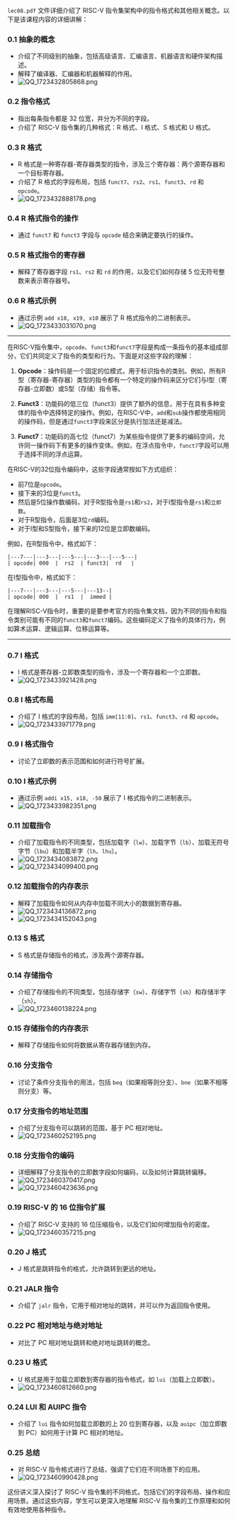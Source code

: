 
`lec08.pdf` 文件详细介绍了 RISC-V 指令集架构中的指令格式和其他相关概念。以下是该课程内容的详细讲解：

### 0.1 抽象的概念
- 介绍了不同级别的抽象，包括高级语言、汇编语言、机器语言和硬件架构描述。
- 解释了编译器、汇编器和机器解释的作用。
- ![QQ_1723432805868.png](https://cdn.jsdelivr.net/gh/WncFht/picture/202408121120527.png)


### 0.2 指令格式
- 指出每条指令都是 32 位宽，并分为不同的字段。
- 介绍了 RISC-V 指令集的几种格式：R 格式、I 格式、S 格式和 U 格式。

### 0.3 R 格式
- R 格式是一种寄存器-寄存器类型的指令，涉及三个寄存器：两个源寄存器和一个目标寄存器。
- 介绍了 R 格式的字段布局，包括 `funct7`、`rs2`、`rs1`、`funct3`、`rd` 和 `opcode`。
- ![QQ_1723432888178.png](https://cdn.jsdelivr.net/gh/WncFht/picture/202408121121924.png)


### 0.4 R 格式指令的操作
- 通过 `funct7` 和 `funct3` 字段与 `opcode` 结合来确定要执行的操作。

### 0.5 R 格式指令的寄存器
- 解释了寄存器字段 `rs1`、`rs2` 和 `rd` 的作用，以及它们如何存储 5 位无符号整数来表示寄存器号。

### 0.6 R 格式示例
- 通过示例 `add x18, x19, x10` 展示了 R 格式指令的二进制表示。
- ![QQ_1723433031070.png](https://cdn.jsdelivr.net/gh/WncFht/picture/202408121124796.png)


---
在RISC-V指令集中，`opcode`、`funct3`和`funct7`字段是构成一条指令的基本组成部分，它们共同定义了指令的类型和行为。下面是对这些字段的理解：

1. **Opcode**：操作码是一个固定的位模式，用于标识指令的类别。例如，所有R型（寄存器-寄存器）类型的指令都有一个特定的操作码来区分它们与I型（寄存器-立即数）或S型（存储）指令等。

2. **Funct3**：功能码的低三位（funct3）提供了额外的信息，用于在具有多种变体的指令中选择特定的操作。例如，在RISC-V中，`add`和`sub`操作都使用相同的操作码，但是通过`funct3`字段来区分是执行加法还是减法。

3. **Funct7**：功能码的高七位（funct7）为某些指令提供了更多的编码空间，允许同一操作码下有更多的操作变体。例如，在浮点指令中，`funct7`字段可以用于选择不同的浮点运算。

在RISC-V的32位指令编码中，这些字段通常按如下方式组织：

- 前7位是`opcode`。
- 接下来的3位是`funct3`。
- 然后是5位操作数编码，对于R型指令是`rs1`和`rs2`，对于I型指令是`rs1`和`立即数`。
- 对于R型指令，后面是3位`rd`编码。
- 对于I型和S型指令，接下来的12位是立即数编码。

例如，在R型指令中，格式如下：

```
|---7---|---3---|---5---|---3---|---5---|
| opcode| 000  |  rs2  | funct3|  rd   |
```

在I型指令中，格式如下：

```
|---7---|---3---|---5---|---13--|
| opcode| 000  |  rs1  |  immed |
```

在理解RISC-V指令时，重要的是要参考官方的指令集文档，因为不同的指令和指令类别可能有不同的`funct3`和`funct7`编码。这些编码定义了指令的具体行为，例如算术运算、逻辑运算、位移运算等。

---



### 0.7 I 格式
- I 格式是寄存器-立即数类型的指令，涉及一个寄存器和一个立即数。
- ![QQ_1723433921428.png](https://cdn.jsdelivr.net/gh/WncFht/picture/202408121138629.png)


### 0.8 I 格式布局
- 介绍了 I 格式的字段布局，包括 `imm[11:0]`、`rs1`、`funct3`、`rd` 和 `opcode`。
- ![QQ_1723433971779.png](https://cdn.jsdelivr.net/gh/WncFht/picture/202408121139304.png)


### 0.9 I 格式指令
- 讨论了立即数的表示范围和如何进行符号扩展。

### 0.10 I 格式示例
- 通过示例 `addi x15, x18, -50` 展示了 I 格式指令的二进制表示。
- ![QQ_1723433982351.png](https://cdn.jsdelivr.net/gh/WncFht/picture/202408121140046.png)


### 0.11 加载指令
- 介绍了加载指令的不同类型，包括加载字（`lw`）、加载字节（`lb`）、加载无符号字节（`lbu`）和加载半字（`lh`、`lhu`）。
- ![QQ_1723434083872.png](https://cdn.jsdelivr.net/gh/WncFht/picture/202408121141187.png)
- ![QQ_1723434099400.png](https://cdn.jsdelivr.net/gh/WncFht/picture/202408121141286.png)



### 0.12 加载指令的内存表示
- 解释了加载指令如何从内存中加载不同大小的数据到寄存器。
- ![QQ_1723434136872.png](https://cdn.jsdelivr.net/gh/WncFht/picture/202408121142239.png)
- ![QQ_1723434152043.png](https://cdn.jsdelivr.net/gh/WncFht/picture/202408121142486.png)



### 0.13 S 格式
- S 格式是存储指令的格式，涉及两个源寄存器。

### 0.14 存储指令
- 介绍了存储指令的不同类型，包括存储字（`sw`）、存储字节（`sb`）和存储半字（`sh`）。
- ![QQ_1723460138224.png](https://cdn.jsdelivr.net/gh/WncFht/picture/202408121855346.png)


### 0.15 存储指令的内存表示
- 解释了存储指令如何将数据从寄存器存储到内存。

### 0.16 分支指令
- 讨论了条件分支指令的用法，包括 `beq`（如果相等则分支）、`bne`（如果不相等则分支）等。

### 0.17 分支指令的地址范围
- 介绍了分支指令可以跳转的范围，基于 PC 相对地址。
- ![QQ_1723460252195.png](https://cdn.jsdelivr.net/gh/WncFht/picture/202408121857122.png)


### 0.18 分支指令的编码
- 详细解释了分支指令的立即数字段如何编码，以及如何计算跳转偏移。
- ![QQ_1723460370417.png](https://cdn.jsdelivr.net/gh/WncFht/picture/202408121859256.png)
- ![QQ_1723460423636.png](https://cdn.jsdelivr.net/gh/WncFht/picture/202408121900678.png)



### 0.19 RISC-V 的 16 位指令扩展
- 介绍了 RISC-V 支持的 16 位压缩指令，以及它们如何增加指令的密度。
- ![QQ_1723460357215.png](https://cdn.jsdelivr.net/gh/WncFht/picture/202408121859661.png)


### 0.20 J 格式
- J 格式是跳转指令的格式，允许跳转到更远的地址。

### 0.21 JALR 指令
- 介绍了 `jalr` 指令，它用于相对地址的跳转，并可以作为返回指令使用。

### 0.22 PC 相对地址与绝对地址
- 对比了 PC 相对地址跳转和绝对地址跳转的概念。

### 0.23 U 格式
- U 格式是用于加载立即数到寄存器的指令格式，如 `lui`（加载上立即数）。
- ![QQ_1723460812660.png](https://cdn.jsdelivr.net/gh/WncFht/picture/202408121907783.png)


### 0.24 LUI 和 AUIPC 指令
- 介绍了 `lui` 指令如何加载立即数的上 20 位到寄存器，以及 `auipc`（加立即数到 PC）如何用于计算 PC 相对的地址。

### 0.25 总结
- 对 RISC-V 指令格式进行了总结，强调了它们在不同场景下的应用。
- ![QQ_1723460990428.png](https://cdn.jsdelivr.net/gh/WncFht/picture/202408121909848.png)


这份讲义深入探讨了 RISC-V 指令集的不同格式，包括它们的字段布局、操作和应用场景。通过这些内容，学生可以更深入地理解 RISC-V 指令集的工作原理和如何有效地使用各种指令。
